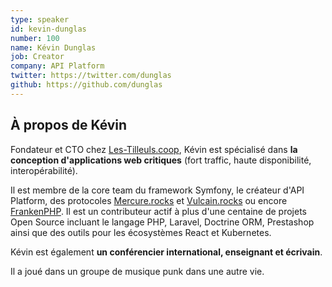 ```yaml
---
type: speaker
id: kevin-dunglas
number: 100
name: Kévin Dunglas
job: Creator
company: API Platform
twitter: https://twitter.com/dunglas
github: https://github.com/dunglas
---
```


## À propos de Kévin

Fondateur et CTO chez [Les-Tilleuls.coop](https://les-tilleuls.coop), Kévin est spécialisé dans **la conception d'applications web critiques** (fort traffic, haute disponibilité, interopérabilité).

Il est membre de la core team du framework Symfony, le créateur d'API Platform, des protocoles [Mercure.rocks](https://mercure.rocks/) et [Vulcain.rocks](https://github.com/dunglas/vulcain) ou encore [FrankenPHP](https://frankenphp.dev/). Il est un contributeur actif à plus d'une centaine de projets Open Source incluant le langage PHP, Laravel, Doctrine ORM, Prestashop ainsi que des outils pour les écosystèmes React et Kubernetes.

Kévin est également **un conférencier international, enseignant et écrivain**.

Il a joué dans un groupe de musique punk dans une autre vie.
